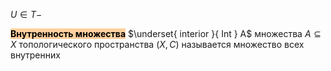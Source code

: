$U\in T-$


<mark style="background: #FFB86CA6;">**Внутренность множества**</mark>
	$\underset{ interior }{ Int } A$ множества $A \subseteq X$ топологического пространства $\left( X, C \right)$
	называется множество всех внутренних